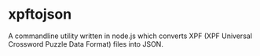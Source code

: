 xpftojson
=========

A commandline utility written in node.js which converts XPF (XPF Universal Crossword Puzzle Data Format) files into JSON.

